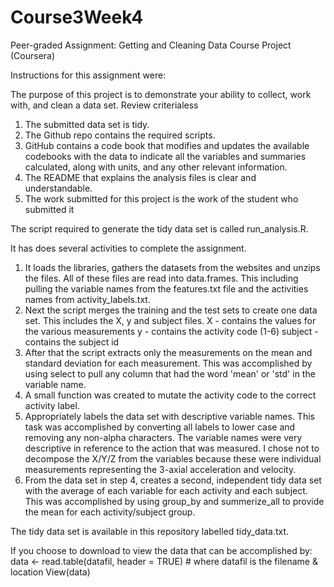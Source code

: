 # Course3Week4
Peer-graded Assignment: Getting and Cleaning Data Course Project  (Coursera)

Instructions for this assignment were:

The purpose of this project is to demonstrate your ability to collect, work with, and clean a data set.
Review criterialess 
1. The submitted data set is tidy.
2. The Github repo contains the required scripts.
3. GitHub contains a code book that modifies and updates the available codebooks with the data to indicate all the variables and summaries    calculated, along with units, and any other relevant information.
4. The README that explains the analysis files is clear and understandable.
5. The work submitted for this project is the work of the student who submitted it

The script required to generate the tidy data set is called run_analysis.R.

It has does several activities to complete the assignment.
  1. It loads the libraries, gathers the datasets from the websites and unzips the files. All of these files are read into data.frames.  This including pulling the variable names from the features.txt file and the activities names from activity_labels.txt.
  2. Next the script merges the training and the test sets to create one data set.  This includes the X, y and subject files. 
     X - contains the values for the various measurements
     y - contains the activity code (1-6)
     subject - contains the subject id 
  3. After that the script extracts only the measurements on the mean and standard deviation for each measurement.  This was accomplished by using select to pull any column that had the word 'mean' or 'std' in the variable name.
  4. A small function was created to mutate the activity code to the correct activity label. 
  5. Appropriately labels the data set with descriptive variable names.  This task was accomplished by converting all labels to lower case and removing any non-alpha characters.  The variable names were very descriptive in reference to the action that was measured.  I chose not to decompose the X/Y/Z from the variables because these were individual measurements representing the 3-axial acceleration and velocity.
  6. From the data set in step 4, creates a second, independent tidy data set with the average of each variable for each activity and each subject.  This was accomplished by using group_by and summerize_all to provide the mean for each activity/subject group.
  
  The tidy data set is available in this repository labelled tidy_data.txt.
  
  If you choose to download to view the data that can be accomplished by:
      data <- read.table(datafil, header = TRUE) # where datafil is the filename & location
      View(data)
